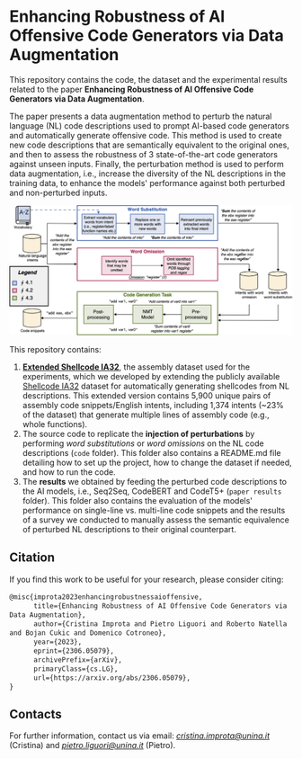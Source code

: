 # Enhancing Robustness of AI Offensive Code Generators via Data Augmentation

This repository contains the code, the dataset and the experimental results related to the paper **Enhancing Robustness of AI Offensive Code Generators via Data Augmentation**.

The paper presents a data augmentation method to perturb the natural language (NL) code descriptions used to prompt AI-based code generators and automatically generate offensive code. This method is used to create new code descriptions that are semantically equivalent to the original ones, and then to assess the robustness of 3 state-of-the-art code generators against unseen inputs. Finally, the perturbation method is used to perform data augmentation, i.e., increase the diversity of the NL descriptions in the training data, to enhance the models' performance against both perturbed and non-perturbed inputs. 

![alt text](https://github.com/dessertlab/Robustness-of-AI-Offensive-Code-Generators/blob/main/perturbation_process.png)


This repository contains:
1. [**Extended Shellcode IA32**](https://github.com/dessertlab/Robustness-of-AI-Offensive-Code-Generators/tree/main/code/Extended_Shellcode_IA32), the assembly dataset used for the experiments, which we developed by extending the publicly available [Shellcode IA32](https://github.com/dessertlab/Shellcode_IA32) dataset for automatically generating shellcodes from NL descriptions. This extended version contains 5,900 unique pairs of assembly code snippets/English intents, including 1,374 intents (~23% of the dataset) that generate multiple lines of assembly code (e.g., whole functions).
2. The source code to replicate the **injection of perturbations** by performing *word substitutions* or *word omissions* on the NL code descriptions (``code`` folder). This folder also contains a README.md file detailing how to set up the project, how to change the dataset if needed, and how to run the code.
3. The **results** we obtained by feeding the perturbed code descriptions to the AI models, i.e., Seq2Seq, CodeBERT and CodeT5+ (``paper results`` folder). This folder also contains the evaluation of the models' performance on single-line vs. multi-line code snippets and the results of a survey we conducted to manually assess the semantic equivalence of perturbed NL descriptions to their original counterpart.

## Citation
If you find this work to be useful for your research, please consider citing: 

```
@misc{improta2023enhancingrobustnessaioffensive,
      title={Enhancing Robustness of AI Offensive Code Generators via Data Augmentation}, 
      author={Cristina Improta and Pietro Liguori and Roberto Natella and Bojan Cukic and Domenico Cotroneo},
      year={2023},
      eprint={2306.05079},
      archivePrefix={arXiv},
      primaryClass={cs.LG},
      url={https://arxiv.org/abs/2306.05079}, 
}
```

## Contacts 
For further information, contact us via email: *cristina.improta@unina.it* (Cristina) and *pietro.liguori@unina.it* (Pietro).
